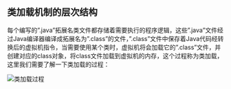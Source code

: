 ## 类加载机制的层次结构

每个编写的”.java”拓展名类文件都存储着需要执行的程序逻辑，这些”.java”文件经过Java编译器编译成拓展名为”.class”的文件，”.class”文件中保存着Java代码经转换后的虚拟机指令，当需要使用某个类时，虚拟机将会加载它的”.class”文件，并创建对应的class对象，将class文件加载到虚拟机的内存，这个过程称为类加载，这里我们需要了解一下类加载的过程：

![类加载过程](https://github.com/benkang-chen/java-note/blob/master/picture/%E7%B1%BB%E5%8A%A0%E8%BD%BD%E8%BF%87%E7%A8%8B.png)







